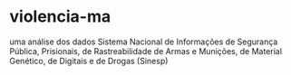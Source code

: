 # violencia-ma
uma análise dos dados Sistema Nacional de Informações de Segurança Pública, Prisionais, de Rastreabilidade de Armas e Munições, de Material Genético, de Digitais e de Drogas (Sinesp)
